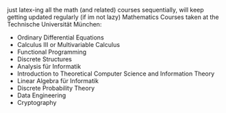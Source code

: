 just latex-ing all the math (and related) courses sequentially, will keep getting updated regularly (if im not lazy)
Mathematics Courses taken at the Technische Universität München:
- Ordinary Differential Equations
- Calculus III or Multivariable Calculus
- Functional Programming
- Discrete Structures
- Analysis für Informatik
- Introduction to Theoretical Computer Science and Information Theory
- Linear Algebra für Informatik
- Discrete Probability Theory
- Data Engineering
- Cryptography


